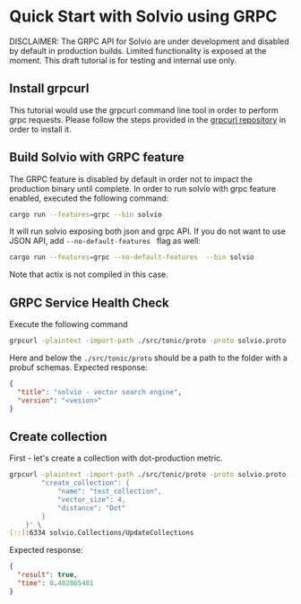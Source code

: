 # Quick Start with Solvio using GRPC

DISCLAIMER: The GRPC API for Solvio are under development and disabled by default in production builds. 
Limited functionality is exposed at the moment. This draft tutorial is for testing and internal use only.

## Install grpcurl
This tutorial would use the grpcurl command line tool in order to perform grpc requests. Please follow the
steps provided in the [grpcurl repository](https://github.com/fullstorydev/grpcurl) in order to install it.

## Build Solvio with GRPC feature
The GRPC feature is disabled by default in order not to impact the production binary until complete.
In order to run solvio with grpc feature enabled, executed the following command:
```bash
cargo run --features=grpc --bin solvio
```
It will run solvio exposing both json and grpc API. If you do not want to use JSON API, add ``--no-default-features ``
flag as well:
```bash
cargo run --features=grpc --no-default-features  --bin solvio
```
Note that actix is not compiled in this case.

## GRPC Service Health Check
Execute the following command
```bash
grpcurl -plaintext -import-path ./src/tonic/proto -proto solvio.proto -d '{}' [::]:6334 solvio.Solvio/HealthCheck
```
Here and below the ```./src/tonic/proto``` should be a path to the folder with a probuf schemas.
Expected response:
```json
{
  "title": "solvio - vector search engine",
  "version": "<vesion>"
}
```

## Create collection
First - let's create a collection with dot-production metric.
```bash
grpcurl -plaintext -import-path ./src/tonic/proto -proto solvio.proto -d '{
        "create_collection": {
            "name": "test_collection",
            "vector_size": 4,
            "distance": "Dot"
        }
    }' \
[::]:6334 solvio.Collections/UpdateCollections
```

Expected response:
```json
{
  "result": true,
  "time": 0.482865481
}
```